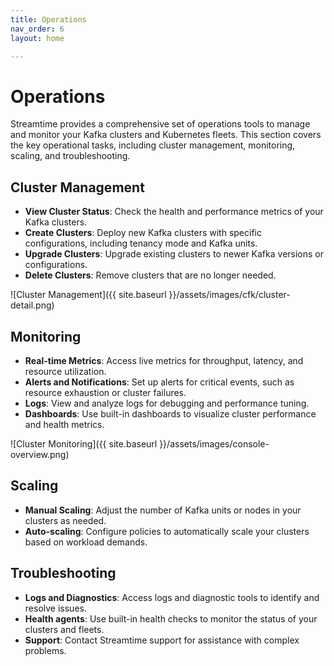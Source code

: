 ```yaml
---
title: Operations
nav_order: 6
layout: home

---
```


# Operations

Streamtime provides a comprehensive set of operations tools to manage and monitor your Kafka clusters and Kubernetes fleets. This section covers the key operational tasks, including cluster management, monitoring, scaling, and troubleshooting.

## Cluster Management

- **View Cluster Status**: Check the health and performance metrics of your Kafka clusters.
- **Create Clusters**: Deploy new Kafka clusters with specific configurations, including tenancy mode and Kafka units.
- **Upgrade Clusters**: Upgrade existing clusters to newer Kafka versions or configurations.
- **Delete Clusters**: Remove clusters that are no longer needed.

![Cluster Management]({{ site.baseurl }}/assets/images/cfk/cluster-detail.png)

## Monitoring

- **Real-time Metrics**: Access live metrics for throughput, latency, and resource utilization.
- **Alerts and Notifications**: Set up alerts for critical events, such as resource exhaustion or cluster failures.
- **Logs**: View and analyze logs for debugging and performance tuning.
- **Dashboards**: Use built-in dashboards to visualize cluster performance and health metrics.

![Cluster Monitoring]({{ site.baseurl }}/assets/images/console-overview.png)

## Scaling

- **Manual Scaling**: Adjust the number of Kafka units or nodes in your clusters as needed.
- **Auto-scaling**: Configure policies to automatically scale your clusters based on workload demands.


## Troubleshooting

- **Logs and Diagnostics**: Access logs and diagnostic tools to identify and resolve issues.
- **Health agents**: Use built-in health checks to monitor the status of your clusters and fleets.
- **Support**: Contact Streamtime support for assistance with complex problems.
